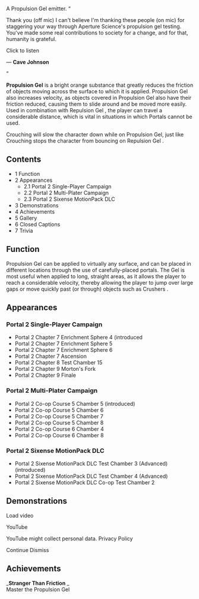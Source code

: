 A Propulsion Gel emitter.  “

Thank you (off mic) I can't believe I'm thanking these people (on mic) for
staggering your way through Aperture Science's propulsion gel testing. You've
made some real contributions to society for a change, and for that, humanity
is grateful.  

Click to listen

— **Cave Johnson**

”  
  
**Propulsion Gel** is a bright orange substance that greatly reduces the
friction of objects moving across the surface to which it is applied.
Propulsion Gel also increases velocity, as objects covered in Propulsion Gel
also have their friction reduced, causing them to slide around and be moved
more easily. Used in combination with  Repulsion Gel  , the player can travel
a considerable distance, which is vital in situations in which  Portals
cannot be used.

Crouching will slow the character down while on Propulsion Gel, just like
Crouching stops the character from bouncing on  Repulsion Gel  .

##  Contents

  * 1  Function 
  * 2  Appearances 
    * 2.1  Portal 2 Single-Player Campaign 
    * 2.2  Portal 2 Multi-Plater Campaign 
    * 2.3  Portal 2 Sixense MotionPack DLC 
  * 3  Demonstrations 
  * 4  Achievements 
  * 5  Gallery 
  * 6  Closed Captions 
  * 7  Trivia 

##  Function

Propulsion Gel can be applied to virtually any surface, and can be placed in
different locations through the use of carefully-placed portals. The Gel is
most useful when applied to long, straight areas, as it allows the player to
reach a considerable velocity, thereby allowing the player to jump over large
gaps or move quickly past (or through) objects such as  Crushers  .

##  Appearances

###  Portal 2 Single-Player Campaign

  * Portal 2 Chapter 7 Enrichment Sphere 4  (introduced 
  * Portal 2 Chapter 7 Enrichment Sphere 5 
  * Portal 2 Chapter 7 Enrichment Sphere 6 
  * Portal 2 Chapter 7 Ascension 
  * Portal 2 Chapter 8 Test Chamber 15 
  * Portal 2 Chapter 9 Morton's Fork 
  * Portal 2 Chapter 9 Finale 

###  Portal 2 Multi-Plater Campaign

  * Portal 2 Co-op Course 5 Chamber 5  (introduced) 
  * Portal 2 Co-op Course 5 Chamber 6 
  * Portal 2 Co-op Course 5 Chamber 7 
  * Portal 2 Co-op Course 5 Chamber 8 
  * Portal 2 Co-op Course 6 Chamber 4 
  * Portal 2 Co-op Course 6 Chamber 8 

###  Portal 2 Sixense MotionPack DLC

  * Portal 2 Sixense MotionPack DLC Test Chamber 3 (Advanced)  (introduced) 
  * Portal 2 Sixense MotionPack DLC Test Chamber 4 (Advanced) 
  * Portal 2 Sixense MotionPack DLC Co-op Test Chamber 2 

##  Demonstrations

Load video

YouTube

YouTube might collect personal data.  Privacy Policy

Continue  Dismiss

##  Achievements

_**Stranger Than Friction** _  
Master the Propulsion Gel  
  
